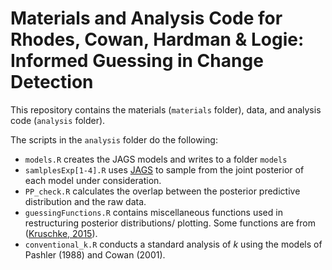 # Materials and Analysis Code for Rhodes, Cowan, Hardman & Logie: Informed Guessing in Change Detection

This repository contains the materials (`materials` folder), data, and analysis code (`analysis` folder).

The scripts in the `analysis` folder do the following:

* `models.R` creates the JAGS models and writes to a folder `models`
* `samlplesExp[1-4].R` uses [JAGS](http://mcmc-jags.sourceforge.net/) to sample from the joint posterior of each model under consideration.
* `PP_check.R` calculates the overlap between the posterior predictive distribution and the raw data.
* `guessingFunctions.R` contains miscellaneous functions used in restructuring posterior distributions/ plotting. Some functions are from ([Kruschke, 2015](http://www.indiana.edu/~kruschke/DoingBayesianDataAnalysis/)).
* `conventional_k.R` conducts a standard analysis of *k* using the models of Pashler (1988) and Cowan (2001).

